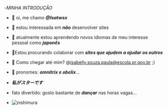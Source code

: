 -*MINHA INTRODUÇÂO*

- :cherries: oi, me chamo ***@Isatwsx***
- :cherries: estou interessada em ***não*** desenvolver sites
- :cherries: atualmente estou aprendendo novos idiomas de meu interesse pessoal como ***japonês***
- :cherries:Estou procurando colaborar com ***sites que ajudem a ajudar os outros***
- :cherries: Como chegar até mim? @isabelly.souza.paula@escola.pr.gov.br ;)
- :cherries: pronomes: ***omnitrix e obelix***...
- ***私がスターです***
-  fato divertido: gosto bastante de ***dançar*** nas horas vagas...

- ![nishimura](https://i.pinimg.com/originals/2e/5a/1e/2e5a1edccccf99ca4eb98eee0792b1ec.gif)

<!---
Isatwsx/Isatwsx is a ✨ special ✨ repository because its `README.md` (this file) appears on your GitHub profile.
You can click the Preview link to take a look at your changes.
--->
